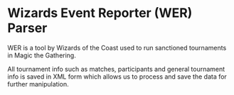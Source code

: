 # Wizards Event Reporter (WER) Parser
WER is a tool by Wizards of the Coast used to run sanctioned tournaments in Magic the Gathering.

All tournament info such as matches, participants and general tournament info is saved in XML form
which allows us to process and save the data for further manipulation.

